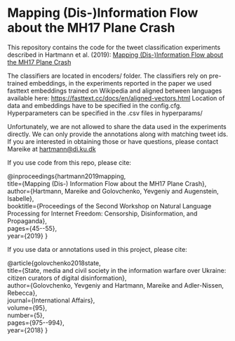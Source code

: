 # Mapping (Dis-)Information Flow about the MH17 Plane Crash

This repository contains the code for the tweet classification experiments described in Hartmann et al. (2019): [Mapping (Dis-)Information Flow about the MH17 Plane Crash](https://www.aclweb.org/anthology/D19-5006.pdf)

The classifiers are located in encoders/ folder. The classifiers rely on pre-trained embeddings, in the experiments reported in the paper we used fasttext embeddings trained on Wikipedia and aligned between languages available here: https://fasttext.cc/docs/en/aligned-vectors.html 
Location of data and embeddings have to be specified in the config.cfg. Hyperparameters can be specified in the .csv files in hyperparams/

Unfortunately, we are not allowed to share the data used in the experiments directly. We can only provide the annotations along with matching tweet ids. If you are interested in obtaining those or have questions, please contact Mareike at hartmann@di.ku.dk

If you use code from this repo, please cite:

@inproceedings{hartmann2019mapping,\
  title={Mapping (Dis-) Information Flow about the MH17 Plane Crash},\
  author={Hartmann, Mareike and Golovchenko, Yevgeniy and Augenstein, Isabelle},\
  booktitle={Proceedings of the Second Workshop on Natural Language Processing for Internet Freedom: Censorship, Disinformation, and Propaganda},\
  pages={45--55},\
  year={2019}
}


If you use data or annotations used in this project, please cite:

@article{golovchenko2018state,\
  title={State, media and civil society in the information warfare over Ukraine: citizen curators of digital disinformation},\
  author={Golovchenko, Yevgeniy and Hartmann, Mareike and Adler-Nissen, Rebecca},\
  journal={International Affairs},\
  volume={95},\
  number={5},\
  pages={975--994},\
  year={2018}
}



